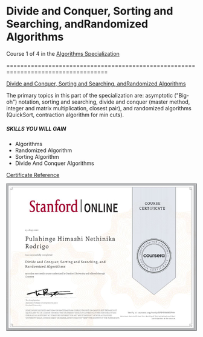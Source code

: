 # Divide and Conquer, Sorting and Searching, andRandomized Algorithms

Course 1 of 4 in the [Algorithms Specialization](https://www.coursera.org/specializations/algorithms) 

===================================================================================


[Divide and Conquer, Sorting and Searching, andRandomized Algorithms](https://www.coursera.org/learn/algorithms-divide-conquer)

The primary topics in this part of the specialization are: asymptotic ("Big-oh") notation, sorting and searching, divide and conquer (master method, integer and matrix multiplication, closest pair), and randomized algorithms (QuickSort, contraction algorithm for min cuts).
##### SKILLS YOU WILL GAIN
* Algorithms
* Randomized Algorithm
* Sorting Algorithm
* Divide And Conquer Algorithms

[Certificate Reference](https://coursera.org/share/625cb63de8a8c078d8272bfb2a66ca54)

<img src="https://github.com/HimashiNethinikaRodrigo/Algorithms_Standford/blob/master/src/main/edu/course1/certificate.JPG?raw=true" width=700/>
